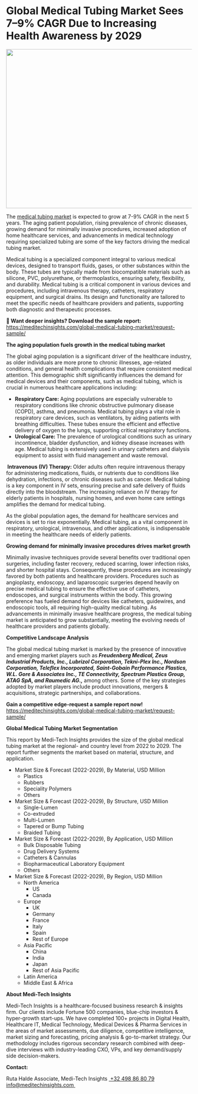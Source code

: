 <H1> Global Medical Tubing Market Sees 7–9% CAGR Due to Increasing Health Awareness by 2029 </H1>
<img class="alignnone size-full wp-image-1709" src="http://dailyinvestorhub.com/wp-content/uploads/2025/04/Tubing5.png" alt="" width="718" height="432" />

The <a href="https://meditechinsights.com/global-medical-tubing-market/">medical tubing market</a> is expected to grow at 7-9% CAGR in the next 5 years. The aging patient population, rising prevalence of chronic diseases, growing demand for minimally invasive procedures, increased adoption of home healthcare services, and advancements in medical technology requiring specialized tubing are some of the key factors driving the medical tubing market.

Medical tubing is a specialized component integral to various medical devices, designed to transport fluids, gases, or other substances within the body. These tubes are typically made from biocompatible materials such as silicone, PVC, polyurethane, or thermoplastics, ensuring safety, flexibility, and durability. Medical tubing is a critical component in various devices and procedures, including intravenous therapy, catheters, respiratory equipment, and surgical drains. Its design and functionality are tailored to meet the specific needs of healthcare providers and patients, supporting both diagnostic and therapeutic processes.

<strong>🔗 Want deeper insights? Download the sample report:
</strong><a href="https://meditechinsights.com/global-medical-tubing-market/request-sample/">https://meditechinsights.com/global-medical-tubing-market/request-sample/</a>

<strong>The aging population fuels growth in the medical tubing market</strong>

The global aging population is a significant driver of the healthcare industry, as older individuals are more prone to chronic illnesses, age-related conditions, and general health complications that require consistent medical attention. This demographic shift significantly influences the demand for medical devices and their components, such as medical tubing, which is crucial in numerous healthcare applications including:
<ul>
 	<li><strong>Respiratory Care: </strong>Aging populations are especially vulnerable to respiratory conditions like chronic obstructive pulmonary disease (COPD), asthma, and pneumonia. Medical tubing plays a vital role in respiratory care devices, such as ventilators, by aiding patients with breathing difficulties. These tubes ensure the efficient and effective delivery of oxygen to the lungs, supporting critical respiratory functions.</li>
 	<li><strong>Urological Care: </strong>The prevalence of urological conditions such as urinary incontinence, bladder dysfunction, and kidney disease increases with age. Medical tubing is extensively used in urinary catheters and dialysis equipment to assist with fluid management and waste removal.</li>
</ul>
<strong> Intravenous (IV) Therapy: </strong>Older adults often require intravenous therapy for administering medications, fluids, or nutrients due to conditions like dehydration, infections, or chronic diseases such as cancer. Medical tubing is a key component in IV sets, ensuring precise and safe delivery of fluids directly into the bloodstream. The increasing reliance on IV therapy for elderly patients in hospitals, nursing homes, and even home care settings amplifies the demand for medical tubing.

As the global population ages, the demand for healthcare services and devices is set to rise exponentially. Medical tubing, as a vital component in respiratory, urological, intravenous, and other applications, is indispensable in meeting the healthcare needs of elderly patients.

<strong>Growing demand for minimally invasive procedures drives market growth</strong>

Minimally invasive techniques provide several benefits over traditional open surgeries, including faster recovery, reduced scarring, lower infection risks, and shorter hospital stays. Consequently, these procedures are increasingly favored by both patients and healthcare providers. Procedures such as angioplasty, endoscopy, and laparoscopic surgeries depend heavily on precise medical tubing to ensure the effective use of catheters, endoscopes, and surgical instruments within the body. This growing preference has fueled demand for devices like catheters, guidewires, and endoscopic tools, all requiring high-quality medical tubing. As advancements in minimally invasive healthcare progress, the medical tubing market is anticipated to grow substantially, meeting the evolving needs of healthcare providers and patients globally.

<strong>Competitive Landscape Analysis</strong>

The global medical tubing market is marked by the presence of innovative and emerging market players such as<strong><em> Freudenberg Medical, Zeus Industrial Products, Inc., Lubrizol Corporation, Tekni-Plex Inc., Nordson Corporation, Teleflex Incorporated, Saint-Gobain Performance Plastics, W.L. Gore &amp; Associates Inc., TE Connectivity, Spectrum Plastics Group, ATAG SpA, and Raumedic AG., </em></strong>among others. Some of the key strategies adopted by market players include product innovations, mergers &amp; acquisitions, strategic partnerships, and collaborations.

<strong>Gain a competitive edge-request a sample report now!</strong><strong>
</strong><a href="https://meditechinsights.com/global-medical-tubing-market/request-sample/">https://meditechinsights.com/global-medical-tubing-market/request-sample/</a>

<strong>Global Medical Tubing Market Segmentation</strong>

This report by Medi-Tech Insights provides the size of the global medical tubing market at the regional- and country level from 2022 to 2029. The report further segments the market based on material, structure, and application.
<ul>
 	<li>Market Size &amp; Forecast (2022-2029), By Material, USD Million
<ul>
 	<li>Plastics</li>
 	<li>Rubbers</li>
 	<li>Speciality Polymers</li>
 	<li>Others</li>
</ul>
</li>
 	<li>Market Size &amp; Forecast (2022-2029), By Structure, USD Million
<ul>
 	<li>Single-Lumen</li>
 	<li>Co-extruded</li>
 	<li>Multi-Lumen</li>
 	<li>Tapered or Bump Tubing</li>
 	<li>Braided Tubing</li>
</ul>
</li>
 	<li>Market Size &amp; Forecast (2022-2029), By Application, USD Million
<ul>
 	<li>Bulk Disposable Tubing</li>
 	<li>Drug Delivery Systems</li>
 	<li>Catheters &amp; Cannulas</li>
 	<li>Biopharmaceutical Laboratory Equipment</li>
 	<li>Others</li>
</ul>
</li>
 	<li>Market Size &amp; Forecast (2022-2029), By Region, USD Million
<ul>
 	<li>North America
<ul>
 	<li>US</li>
 	<li>Canada</li>
</ul>
</li>
 	<li>Europe
<ul>
 	<li>UK</li>
 	<li>Germany</li>
 	<li>France</li>
 	<li>Italy</li>
 	<li>Spain</li>
 	<li>Rest of Europe</li>
</ul>
</li>
 	<li>Asia Pacific
<ul>
 	<li>China</li>
 	<li>India</li>
 	<li>Japan</li>
 	<li>Rest of Asia Pacific</li>
</ul>
</li>
 	<li>Latin America</li>
 	<li>Middle East &amp; Africa</li>
</ul>
</li>
</ul>
<strong>About Medi-Tech Insights</strong>

Medi-Tech Insights is a healthcare-focused business research &amp; insights firm. Our clients include Fortune 500 companies, blue-chip investors &amp; hyper-growth start-ups. We have completed 100+ projects in Digital Health, Healthcare IT, Medical Technology, Medical Devices &amp; Pharma Services in the areas of market assessments, due diligence, competitive intelligence, market sizing and forecasting, pricing analysis &amp; go-to-market strategy. Our methodology includes rigorous secondary research combined with deep-dive interviews with industry-leading CXO, VPs, and key demand/supply side decision-makers.

<strong>Contact:</strong>

Ruta Halde
Associate, Medi-Tech Insights
<u> +32 498 86 80 79
</u><a href="mailto:info@meditechinsights.com">info@meditechinsights.com</a><u> </u>
